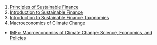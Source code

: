 1. [Principles of Sustainable Finance](https://www.coursera.org/learn/sustainable-finance)
2. [Introduction to Sustainable Finance](https://unccelearn.org/course/view.php?id=139&page=overview)
3. [Introduction to Sustainable Finance Taxonomies](https://unccelearn.org/course/view.php?id=160&page=overview&lang=en)
4. Macroeconomics of Climate Change
* [IMFx: Macroeconomics of Climate Change: Science, Economics, and Policies](https://www.edx.org/learn/climate-change/the-international-monetary-fund-macroeconomics-of-climate-change-science-economics-and-policies?index=product&queryID=94c2912d5731e473868a67e81081eb59&position=9&results_level=second-level-results&term=imfx&objectID=course-d85db382-5184-41e0-81a2-4ba359ccd8ee&campaign=Macroeconomics+of+Climate+Change%3A+Science%2C+Economics%2C+and+Policies&source=edX&product_category=course&placement_url=https%3A%2F%2Fwww.edx.org%2Fsearch)
